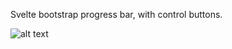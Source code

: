 Svelte bootstrap progress bar, with control buttons.

![alt text](https://codewithbanji.com/wp-content/uploads/2020/04/progressbar.png)

